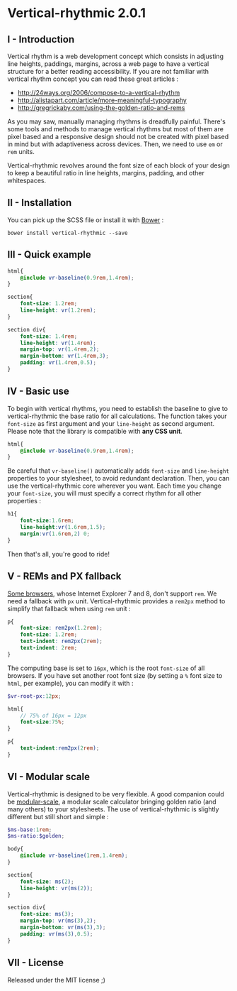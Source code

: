 Vertical-rhythmic 2.0.1
=======================

I - Introduction
----------------

Vertical rhythm is a web development concept which consists in adjusting line heights, paddings, margins, across a web page to have a vertical structure for a better reading accessibility. If you are not familiar with vertical rhythm concept you can read these great articles :
- http://24ways.org/2006/compose-to-a-vertical-rhythm
- http://alistapart.com/article/more-meaningful-typography
- http://gregrickaby.com/using-the-golden-ratio-and-rems

As you may saw, manually managing rhythms is dreadfully painful. There's some tools and methods to manage vertical rhythms but most of them are pixel based and a responsive design should not be created with pixel based in mind but with adaptiveness across devices. Then, we need to use `em` or `rem` units.

Vertical-rhythmic revolves around the font size of each block of your design to keep a beautiful ratio in line heights, margins, padding, and other whitespaces.

II - Installation
-----------------

You can pick up the SCSS file or install it with [Bower](http://bower.io) :

```
bower install vertical-rhythmic --save
```

III - Quick example
-------------------

```scss
html{
	@include vr-baseline(0.9rem,1.4rem);
}

section{
	font-size: 1.2rem;
	line-height: vr(1.2rem);
}

section div{
	font-size: 1.4rem;
	line-height: vr(1.4rem);
	margin-top: vr(1.4rem,2);
	margin-bottom: vr(1.4rem,3);
	padding: vr(1.4rem,0.5);
}
```

IV - Basic use
--------------

To begin with vertical rhythms, you need to establish the baseline to give to vertical-rhythmic the base ratio for all calculations. The function takes your `font-size` as first argument and your `line-height` as second argument. Please note that the library is compatible with __any CSS unit__.

```scss
html{
	@include vr-baseline(0.9rem,1.4rem);
}
```

Be careful that `vr-baseline()` automatically adds `font-size` and `line-height` properties to your stylesheet, to avoid redundant declaration. Then, you can use the vertical-rhythmic core wherever you want. Each time you change your `font-size`, you will must specify a correct rhythm for all other properties :

```scss
h1{
	font-size:1.6rem;
	line-height:vr(1.6rem,1.5);
	margin:vr(1.6rem,2) 0;
}
```

Then that's all, you're good to ride!

V - REMs and PX fallback
------------------------

[Some browsers](http://caniuse.com/#feat=rem), whose Internet Explorer 7 and 8, don't support `rem`. We need a fallback with `px` unit. Vertical-rhythmic provides a `rem2px` method to simplify that fallback when using `rem` unit :

```scss
p{
	font-size: rem2px(1.2rem);
	font-size: 1.2rem;
	text-indent: rem2px(2rem);
	text-indent: 2rem;
}
```

The computing base is set to `16px`, which is the root `font-size` of all browsers. If you have set another root font size (by setting a `%` font size to `html`, per example), you can modify it with :

```scss
$vr-root-px:12px;

html{
	// 75% of 16px = 12px
	font-size:75%;
}

p{
	text-indent:rem2px(2rem);
}
```

VI - Modular scale
------------------

Vertical-rhythmic is designed to be very flexible. A good companion could be [modular-scale](https://github.com/Team-Sass/modular-scale), a modular scale calculator bringing golden ratio (and many others) to your stylesheets. The use of vertical-rhythmic is slightly different but still short and simple :

```scss
$ms-base:1rem;
$ms-ratio:$golden;

body{
	@include vr-baseline(1rem,1.4rem);
}

section{
	font-size: ms(2);
	line-height: vr(ms(2));
}

section div{
	font-size: ms(3);
	margin-top: vr(ms(3),2);
	margin-bottom: vr(ms(3),3);
	padding: vr(ms(3),0.5);
}
```

VII - License
-------------

Released under the MIT license ;)
